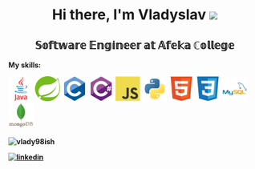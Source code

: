 <h1 align="center">Hi there, I'm Vladyslav</a> 
<img src="https://github.com/blackcater/blackcater/raw/main/images/Hi.gif" height="32"/></h1>
<h2 align="center">𝕊𝕠𝕗𝕥𝕨𝕒𝕣𝕖 𝔼𝕟𝕘𝕚𝕟𝕖𝕖𝕣 𝕒𝕥 𝔸𝕗𝕖𝕜𝕒 ℂ𝕠𝕝𝕝𝕖𝕘𝕖</h2>
<p><b>My skills:</p>
<p>
 <img src="https://github.com/devicons/devicon/blob/master/icons/java/java-original-wordmark.svg" alt="JAVA" width="50" height="50">
  <img src="https://github.com/devicons/devicon/blob/master/icons/spring/spring-original.svg" alt="SPRING" width="50" height="50">
  <img src="https://github.com/devicons/devicon/blob/master/icons/c/c-original.svg" alt="C" width="50" height="50">
  <img src="https://github.com/devicons/devicon/blob/master/icons/csharp/csharp-original.svg" alt="C#" width="50" height="50">
  <img src="https://github.com/devicons/devicon/blob/master/icons/javascript/javascript-original.svg" alt="JavaScrpit" width="50" height="50">
  <img src="https://github.com/devicons/devicon/blob/master/icons/python/python-original.svg" alt="Python" width="50" height="50">
  <img src="https://github.com/devicons/devicon/blob/master/icons/html5/html5-original.svg" alt="Html" width="50" height="50">
  <img src="https://github.com/devicons/devicon/blob/master/icons/css3/css3-original.svg" alt="Css" width="50" height="50">
  <img src="https://github.com/devicons/devicon/blob/master/icons/mysql/mysql-original-wordmark.svg" alt="MySQL" width="50" height="50">
  <img src="https://github.com/devicons/devicon/blob/master/icons/mongodb/mongodb-original-wordmark.svg" alt="MongoDB" width="50" height="50">
</p>

<p><img align="center" src="https://github-readme-stats.vercel.app/api/top-langs?username=vlady98ish&show_icons=true&locale=en&layout=compact" alt="vlady98ish" /></p>


[<img src='https://cdn.jsdelivr.net/npm/simple-icons@3.0.1/icons/linkedin.svg' alt='linkedin' height='40'>](https://www.linkedin.com/in/vladyslav-ishchenko-104760236/)
